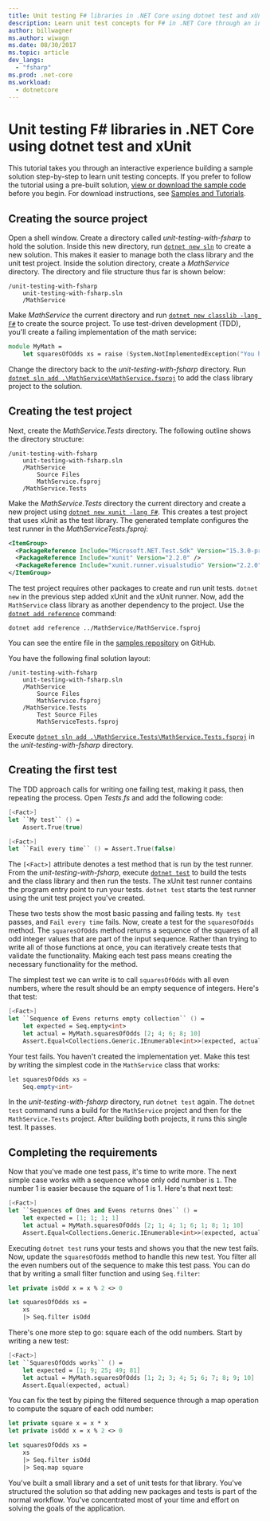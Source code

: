 ```yaml
---
title: Unit testing F# libraries in .NET Core using dotnet test and xUnit
description: Learn unit test concepts for F# in .NET Core through an interactive experience building a sample solution step-by-step using dotnet test and xUnit.
author: billwagner
ms.author: wiwagn
ms.date: 08/30/2017
ms.topic: article
dev_langs: 
  - "fsharp"
ms.prod: .net-core
ms.workload: 
  - dotnetcore
---
```

# Unit testing F# libraries in .NET Core using dotnet test and xUnit

This tutorial takes you through an interactive experience building a sample solution step-by-step to learn unit testing concepts. If you prefer to follow the tutorial using a pre-built solution, [view or download the sample code](https://github.com/dotnet/samples/tree/master/core/getting-started/unit-testing-with-fsharp/) before you begin. For download instructions, see [Samples and Tutorials](../../samples-and-tutorials/index.md#viewing-and-downloading-samples).

## Creating the source project

Open a shell window. Create a directory called *unit-testing-with-fsharp* to hold the solution.
Inside this new directory, run [`dotnet new sln`](../tools/dotnet-new.md) to create a new solution. This
makes it easier to manage both the class library and the unit test project.
Inside the solution directory, create a *MathService* directory. The directory and file structure thus far is shown below:

```
/unit-testing-with-fsharp
    unit-testing-with-fsharp.sln
    /MathService
```

Make *MathService* the current directory and run [`dotnet new classlib -lang F#`](../tools/dotnet-new.md) to create the source project.  To use test-driven development (TDD), you'll create a failing implementation of the math service:

```fsharp
module MyMath =
    let squaresOfOdds xs = raise (System.NotImplementedException("You haven't written a test yet!"))
```

Change the directory back to the *unit-testing-with-fsharp* directory. Run [`dotnet sln add .\MathService\MathService.fsproj`](../tools/dotnet-sln.md)
to add the class library project to the solution.

## Creating the test project

Next, create the *MathService.Tests* directory. The following outline shows the directory structure:

```
/unit-testing-with-fsharp
    unit-testing-with-fsharp.sln
    /MathService
        Source Files
        MathService.fsproj
    /MathService.Tests
```

Make the *MathService.Tests* directory the current directory and create a new project using [`dotnet new xunit -lang F#`](../tools/dotnet-new.md). This creates a test project that uses xUnit as the test library. The generated template configures the test runner in the *MathServiceTests.fsproj*:

```xml
<ItemGroup>
  <PackageReference Include="Microsoft.NET.Test.Sdk" Version="15.3.0-preview-20170628-02" />
  <PackageReference Include="xunit" Version="2.2.0" />
  <PackageReference Include="xunit.runner.visualstudio" Version="2.2.0" />
</ItemGroup>
```

The test project requires other packages to create and run unit tests. `dotnet new` in the previous step added xUnit and the xUnit runner. Now, add the `MathService` class library as another dependency to the project. Use the [`dotnet add reference`](../tools/dotnet-add-reference.md) command:

```
dotnet add reference ../MathService/MathService.fsproj
```

You can see the entire file in the [samples repository](https://github.com/dotnet/samples/blob/master/core/getting-started/unit-testing-with-fsharp/MathService.Tests/MathService.Tests.fsproj) on GitHub.

You have the following final solution layout:

```
/unit-testing-with-fsharp
    unit-testing-with-fsharp.sln
    /MathService
        Source Files
        MathService.fsproj
    /MathService.Tests
        Test Source Files
        MathServiceTests.fsproj
```

Execute [`dotnet sln add .\MathService.Tests\MathService.Tests.fsproj`](../tools/dotnet-sln.md) in the *unit-testing-with-fsharp* directory. 

## Creating the first test

The TDD approach calls for writing one failing test, making it pass, then repeating the process. Open *Tests.fs* and add the following code:

```fsharp
[<Fact>]
let ``My test`` () =
    Assert.True(true)

[<Fact>]
let ``Fail every time`` () = Assert.True(false)
```

The `[<Fact>]` attribute denotes a test method that is run by the test runner. From the *unit-testing-with-fsharp*, execute [`dotnet test`](../tools/dotnet-test.md) to build the tests and the class library and then run the tests. The xUnit test runner contains the program entry point to run your tests. `dotnet test` starts the test runner using the unit test project you've created.

These two tests show the most basic passing and failing tests. `My test` passes, and `Fail every time` fails. Now, create a test for the `squaresOfOdds` method. The `squaresOfOdds` method returns a sequence of the squares of all odd integer values that are part of the input sequence. Rather than trying to write all of those functions at once, you can iteratively create tests that validate the functionality. Making each test pass means creating the necessary functionality for the method.

The simplest test we can write is to call `squaresOfOdds` with all even numbers, where the result should be an empty sequence of integers.  Here's that test:

```fsharp
[<Fact>]
let ``Sequence of Evens returns empty collection`` () =
    let expected = Seq.empty<int>
    let actual = MyMath.squaresOfOdds [2; 4; 6; 8; 10]
    Assert.Equal<Collections.Generic.IEnumerable<int>>(expected, actual)
```

Your test fails. You haven't created the implementation yet. Make this test by writing the simplest code in the `MathService` class that works:

```csharp
let squaresOfOdds xs =
    Seq.empty<int>
```

In the *unit-testing-with-fsharp* directory, run `dotnet test` again. The `dotnet test` command runs a build for the `MathService` project and then for the `MathService.Tests` project. After building both projects, it runs this single test. It passes.

## Completing the requirements

Now that you've made one test pass, it's time to write more. The next simple case works with a sequence whose only odd number is `1`. The number 1 is easier because the square of 1 is 1. Here's that next test:

```fsharp
[<Fact>]
let ``Sequences of Ones and Evens returns Ones`` () =
    let expected = [1; 1; 1; 1]
    let actual = MyMath.squaresOfOdds [2; 1; 4; 1; 6; 1; 8; 1; 10]
    Assert.Equal<Collections.Generic.IEnumerable<int>>(expected, actual)
```

Executing `dotnet test` runs your tests and shows you that the new test fails. Now, update the `squaresOfOdds` method to handle this new test. You filter all the even numbers out of the sequence to make this test pass. You can do that by writing a small filter function and using `Seq.filter`:

```fsharp
let private isOdd x = x % 2 <> 0

let squaresOfOdds xs =
    xs
    |> Seq.filter isOdd
```

There's one more step to go: square each of the odd numbers. Start by writing a new test:

```fsharp
[<Fact>]
let ``SquaresOfOdds works`` () =
    let expected = [1; 9; 25; 49; 81]
    let actual = MyMath.squaresOfOdds [1; 2; 3; 4; 5; 6; 7; 8; 9; 10]
    Assert.Equal(expected, actual)
```

You can fix the test by piping the filtered sequence through a map operation to compute the square of each odd number:

```fsharp
let private square x = x * x
let private isOdd x = x % 2 <> 0

let squaresOfOdds xs = 
    xs 
    |> Seq.filter isOdd 
    |> Seq.map square
```

You've built a small library and a set of unit tests for that library. You've structured the solution so that adding new packages and tests is part of the normal workflow. You've concentrated most of your time and effort on solving the goals of the application.
